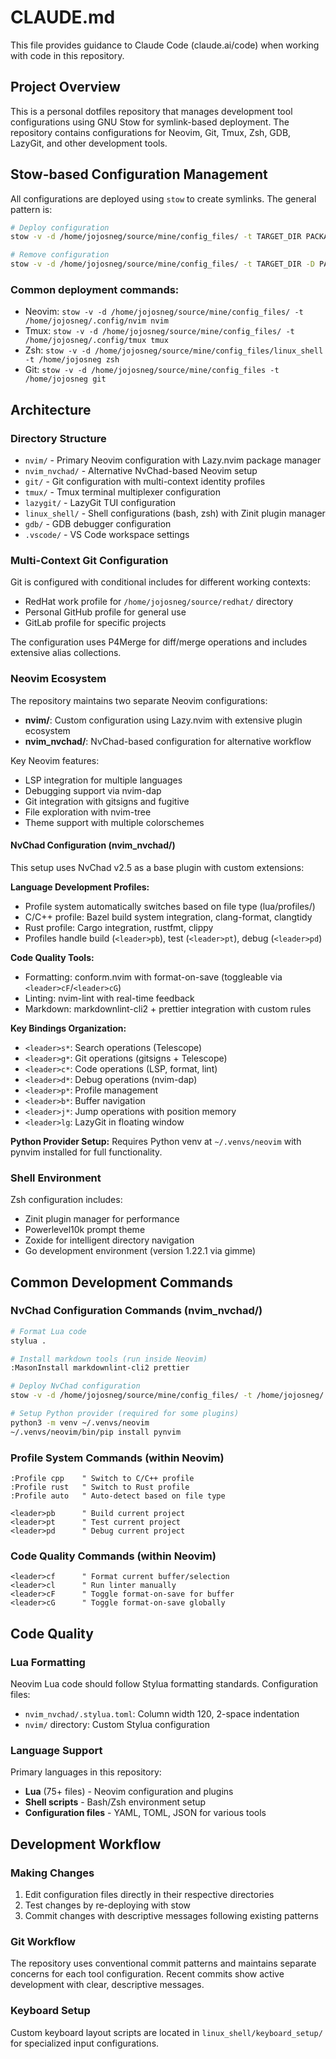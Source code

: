 # CLAUDE.md

This file provides guidance to Claude Code (claude.ai/code) when working with code in this repository.

## Project Overview

This is a personal dotfiles repository that manages development tool configurations using GNU Stow for symlink-based deployment. The repository contains configurations for Neovim, Git, Tmux, Zsh, GDB, LazyGit, and other development tools.

## Stow-based Configuration Management

All configurations are deployed using `stow` to create symlinks. The general pattern is:

```bash
# Deploy configuration
stow -v -d /home/jojosneg/source/mine/config_files/ -t TARGET_DIR PACKAGE_NAME

# Remove configuration
stow -v -d /home/jojosneg/source/mine/config_files/ -t TARGET_DIR -D PACKAGE_NAME
```

### Common deployment commands:
- Neovim: `stow -v -d /home/jojosneg/source/mine/config_files/ -t /home/jojosneg/.config/nvim nvim`
- Tmux: `stow -v -d /home/jojosneg/source/mine/config_files/ -t /home/jojosneg/.config/tmux tmux`
- Zsh: `stow -v -d /home/jojosneg/source/mine/config_files/linux_shell -t /home/jojosneg zsh`
- Git: `stow -v -d /home/jojosneg/source/mine/config_files -t /home/jojosneg git`

## Architecture

### Directory Structure
- `nvim/` - Primary Neovim configuration with Lazy.nvim package manager
- `nvim_nvchad/` - Alternative NvChad-based Neovim setup
- `git/` - Git configuration with multi-context identity profiles
- `tmux/` - Tmux terminal multiplexer configuration
- `lazygit/` - LazyGit TUI configuration
- `linux_shell/` - Shell configurations (bash, zsh) with Zinit plugin manager
- `gdb/` - GDB debugger configuration
- `.vscode/` - VS Code workspace settings

### Multi-Context Git Configuration
Git is configured with conditional includes for different working contexts:
- RedHat work profile for `/home/jojosneg/source/redhat/` directory
- Personal GitHub profile for general use
- GitLab profile for specific projects

The configuration uses P4Merge for diff/merge operations and includes extensive alias collections.

### Neovim Ecosystem
The repository maintains two separate Neovim configurations:
- **nvim/**: Custom configuration using Lazy.nvim with extensive plugin ecosystem
- **nvim_nvchad/**: NvChad-based configuration for alternative workflow

Key Neovim features:
- LSP integration for multiple languages
- Debugging support via nvim-dap
- Git integration with gitsigns and fugitive
- File exploration with nvim-tree
- Theme support with multiple colorschemes

#### NvChad Configuration (nvim_nvchad/)
This setup uses NvChad v2.5 as a base plugin with custom extensions:

**Language Development Profiles:**
- Profile system automatically switches based on file type (lua/profiles/)
- C/C++ profile: Bazel build system integration, clang-format, clangtidy
- Rust profile: Cargo integration, rustfmt, clippy
- Profiles handle build (`<leader>pb`), test (`<leader>pt`), debug (`<leader>pd`)

**Code Quality Tools:**
- Formatting: conform.nvim with format-on-save (toggleable via `<leader>cF`/`<leader>cG`)
- Linting: nvim-lint with real-time feedback
- Markdown: markdownlint-cli2 + prettier integration with custom rules

**Key Bindings Organization:**
- `<leader>s*`: Search operations (Telescope)
- `<leader>g*`: Git operations (gitsigns + Telescope)
- `<leader>c*`: Code operations (LSP, format, lint)
- `<leader>d*`: Debug operations (nvim-dap)
- `<leader>p*`: Profile management
- `<leader>b*`: Buffer navigation
- `<leader>j*`: Jump operations with position memory
- `<leader>lg`: LazyGit in floating window

**Python Provider Setup:**
Requires Python venv at `~/.venvs/neovim` with pynvim installed for full functionality.

### Shell Environment
Zsh configuration includes:
- Zinit plugin manager for performance
- Powerlevel10k prompt theme
- Zoxide for intelligent directory navigation
- Go development environment (version 1.22.1 via gimme)

## Common Development Commands

### NvChad Configuration Commands (nvim_nvchad/)
```bash
# Format Lua code
stylua .

# Install markdown tools (run inside Neovim)
:MasonInstall markdownlint-cli2 prettier

# Deploy NvChad configuration
stow -v -d /home/jojosneg/source/mine/config_files/ -t /home/jojosneg/.config/nvim nvim_nvchad

# Setup Python provider (required for some plugins)
python3 -m venv ~/.venvs/neovim
~/.venvs/neovim/bin/pip install pynvim
```

### Profile System Commands (within Neovim)
```vim
:Profile cpp    " Switch to C/C++ profile
:Profile rust   " Switch to Rust profile
:Profile auto   " Auto-detect based on file type

<leader>pb      " Build current project
<leader>pt      " Test current project
<leader>pd      " Debug current project
```

### Code Quality Commands (within Neovim)
```vim
<leader>cf      " Format current buffer/selection
<leader>cl      " Run linter manually
<leader>cF      " Toggle format-on-save for buffer
<leader>cG      " Toggle format-on-save globally
```

## Code Quality

### Lua Formatting
Neovim Lua code should follow Stylua formatting standards. Configuration files:
- `nvim_nvchad/.stylua.toml`: Column width 120, 2-space indentation
- `nvim/` directory: Custom Stylua configuration

### Language Support
Primary languages in this repository:
- **Lua** (75+ files) - Neovim configuration and plugins
- **Shell scripts** - Bash/Zsh environment setup
- **Configuration files** - YAML, TOML, JSON for various tools

## Development Workflow

### Making Changes
1. Edit configuration files directly in their respective directories
2. Test changes by re-deploying with stow
3. Commit changes with descriptive messages following existing patterns

### Git Workflow
The repository uses conventional commit patterns and maintains separate concerns for each tool configuration. Recent commits show active development with clear, descriptive messages.

### Keyboard Setup
Custom keyboard layout scripts are located in `linux_shell/keyboard_setup/` for specialized input configurations.